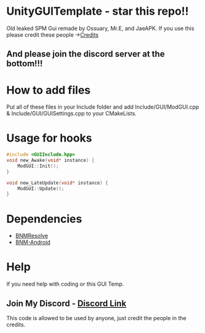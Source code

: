 # UnityGUITemplate - star this repo!!
Old leaked SPM Gui remade by Ossuary, Mr.E, and JaeAPK. If you use this please credit these people ->[Credits](https://kawaiiclique.vercel.app/Projects/CPPMenuHook/)

And please join the discord server at the bottom!!!
--
# How to add files
Put all of these files in your Include folder and add Include/GUI/ModGUI.cpp & Include/GUI/GUISettings.cpp to your CMakeLists. 

# Usage for hooks
```cpp
#include <GUIInclude.hpp>
void new_Awake(void* instance) {
    ModGUI::Init();
}

void new_LateUpdate(void* instance) {
    ModGUI::Update();
}
```

# Dependencies

- [BNMResolve](https://github.com/Livku2/BNMResolve)
- [BNM-Android](https://github.com/ByNameModding/BNM-Android)

# Help
If you need help with coding or this GUI Temp.

Join My Discord - [Discord Link](https://discord.gg/Jn2tBbNNfj)
--

This code is allowed to be used by anyone, just credit the people in the credits.






